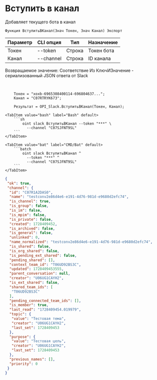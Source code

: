 ﻿---
sidebar_position: 9
---

# Вступить в канал
 Добавляет текущего бота в канал



`Функция ВступитьВКанал(Знач Токен, Знач Канал) Экспорт`

  | Параметр | CLI опция | Тип | Назначение |
  |-|-|-|-|
  | Токен | --token | Строка | Токен бота |
  | Канал | --channel | Строка | ID канала |

  
  Возвращаемое значение:   Соответствие Из КлючИЗначение - сериализованный JSON ответа от Slack

<br/>




```bsl title="Пример кода"
    Токен = "xoxb-6965308400114-696804637...";
    Канал = "C07RTRYK673";

    Результат = OPI_Slack.ВступитьВКанал(Токен, Канал);
```
    

 <Tabs>
  
    <TabItem value="bash" label="Bash" default>
        ```sh
            oint slack ВступитьВКанал --token "***" \
              --channel "C07SJFNT9SL"
        ```
    </TabItem>
  
    <TabItem value="bat" label="CMD/Bat" default>
        ```batch
            oint slack ВступитьВКанал ^
              --token "***" ^
              --channel "C07SJFNT9SL"
        ```
    </TabItem>
</Tabs>


```json title="Результат"
{
 "ok": true,
 "channel": {
  "id": "C07R1A2DAS0",
  "name": "testconv2e86d4e6-e191-4d76-981d-e9680d2efc74",
  "is_channel": true,
  "is_group": false,
  "is_im": false,
  "is_mpim": false,
  "is_private": false,
  "created": 1728409452,
  "is_archived": false,
  "is_general": false,
  "unlinked": 0,
  "name_normalized": "testconv2e86d4e6-e191-4d76-981d-e9680d2efc74",
  "is_shared": false,
  "is_org_shared": false,
  "is_pending_ext_shared": false,
  "pending_shared": [],
  "context_team_id": "T06UD92BS3C",
  "updated": 1728409453555,
  "parent_conversation": null,
  "creator": "U06UG1CAYH2",
  "is_ext_shared": false,
  "shared_team_ids": [
   "T06UD92BS3C"
  ],
  "pending_connected_team_ids": [],
  "is_member": true,
  "last_read": "1728409454.019979",
  "topic": {
   "value": "Тестовая тема",
   "creator": "U06UG1CAYH2",
   "last_set": 1728409453
  },
  "purpose": {
   "value": "Тестовая цель",
   "creator": "U06UG1CAYH2",
   "last_set": 1728409453
  },
  "previous_names": [],
  "priority": 0
 }
}
```
